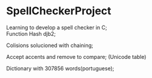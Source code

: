 # SpellCheckerProject

Learning to develop a spell checker in C;                                                                                                               
Function Hash djb2;

Colisions solucioned with chaining; 

Accept accents and remove to compare; (Unicode table)

Dictionary with 307856 words(portuguese);

